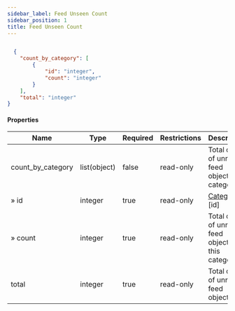 ```yaml
---
sidebar_label: Feed Unseen Count
sidebar_position: 1
title: Feed Unseen Count
---
```


```json

  {
    "count_by_category": [
        {
            "id": "integer",
            "count": "integer"
        }
    ],
    "total": "integer"
}

```

#### Properties

|Name|Type|Required|Restrictions|Description|
|---|---|---|---|---|
|count_by_category|list(object)|false|read-only|Total count of unread feed objects per category|
|» id|integer|true|read-only|[Category](/docs/apireference/v2/schemas/category) [id]|
|» count|integer|true|read-only|Total count of unread feed objects for this category|
|total|integer|true|read-only|Total count of unread feed objects|
